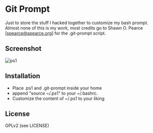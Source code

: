 Git Prompt
==========

Just to store the stuff I hacked together to customize my bash prompt. Almost
none of this is my work, most credits go to Shawn O. Pearce [spearce@spearce.org] 
for the .git-prompt script.

Screenshot
----------

![ps1](https://dl.dropboxusercontent.com/u/13811771/ps1_20140320.png)

Installation
------------

 - Place .ps1 and .git-prompt inside your home
 - append "source ~/.ps1" to your ~/.bashrc.
 - Customize the content of ~/.ps1 to your liking

License
-------

GPLv2 (see LICENSE)
